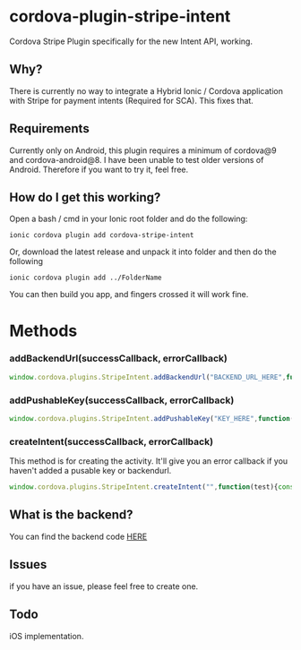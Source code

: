 # cordova-plugin-stripe-intent
 Cordova Stripe Plugin specifically for the new Intent API, working.

## Why?
There is currently no way to integrate a Hybrid Ionic / Cordova application with Stripe for payment intents (Required for SCA). This fixes that.

## Requirements
Currently only on Android, this plugin requires a minimum of cordova@9 and cordova-android@8. I have been unable to test older versions of Android. Therefore if you want to try it, feel free.

## How do I get this working?
Open a bash / cmd in your Ionic root folder and do the following:
```
ionic cordova plugin add cordova-stripe-intent
```
Or, download the latest release and unpack it into folder and then do the following
```
ionic cordova plugin add ../FolderName
```
You can then build you app, and fingers crossed it will work fine.
# Methods

### addBackendUrl(successCallback, errorCallback)
```js
window.cordova.plugins.StripeIntent.addBackendUrl("BACKEND_URL_HERE",function(test){console.log(test)},function(test){console.log(test)})
```

### addPushableKey(successCallback, errorCallback)
```js
window.cordova.plugins.StripeIntent.addPushableKey("KEY_HERE",function(test){console.log(test)},function(test){console.log(test)})
```
### createIntent(successCallback, errorCallback)
This method is for creating the activity. It'll give you an error callback if you haven't added a pusable key or backendurl.
```js
window.cordova.plugins.StripeIntent.createIntent("",function(test){console.log(test)},function(test){console.log(test)})
```

## What is the backend?

You can find the backend code [HERE](https://github.com/stripe-samples/accept-a-card-payment/blob/master/without-webhooks/server/php/public/pay.php) 

## Issues
if you have an issue, please feel free to create one.


## Todo 
iOS implementation.
